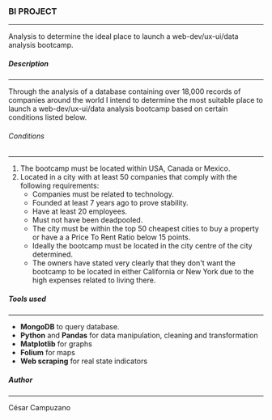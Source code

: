 

### BI PROJECT

___

Analysis to determine the ideal place to launch a web-dev/ux-ui/data analysis bootcamp.



##### Description

___

Through the analysis of a database containing over 18,000 records of companies around the world I intend to determine the most suitable place to launch a web-dev/ux-ui/data analysis bootcamp based on certain conditions listed below.



###### Conditions

___

1. The bootcamp must be located within USA, Canada or Mexico.
2. Located in a city with at least 50 companies that comply with the following requirements:
   - Companies must be related to technology.
   - Founded at least 7 years ago to prove stability.
   - Have at least 20 employees.
   - Must not have been deadpooled.
   - The city must be within the top 50 cheapest cities to buy a property or have a a Price To Rent Ratio below 15 points.
   - Ideally the bootcamp must be located in the city centre of the city determined.
   - The owners have stated very clearly that they don't want the bootcamp  to be located in either California or New York due to the high expenses related to living there.



##### Tools used

___

- **MongoDB** to query database.
- **Python** and **Pandas** for data manipulation, cleaning and transformation
- **Matplotlib** for graphs 
- **Folium** for maps
- **Web scraping** for real state indicators



##### Author

___

César Campuzano



